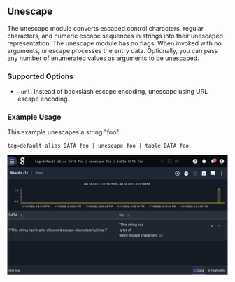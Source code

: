 ## Unescape

The unescape module converts escaped control characters, regular characters, and numeric escape sequences in strings into their unescaped representation. The unescape module has no flags. When invoked with no arguments, unescape processes the entry data. Optionally, you can pass any number of enumerated values as arguments to be unescaped. 

### Supported Options

* `-url`: Instead of backslash escape encoding, unescape using URL escape encoding.

### Example Usage

This example unescapes a string "foo":

```
tag=default alias DATA foo | unescape foo | table DATA foo
```

![](unescape.png)
